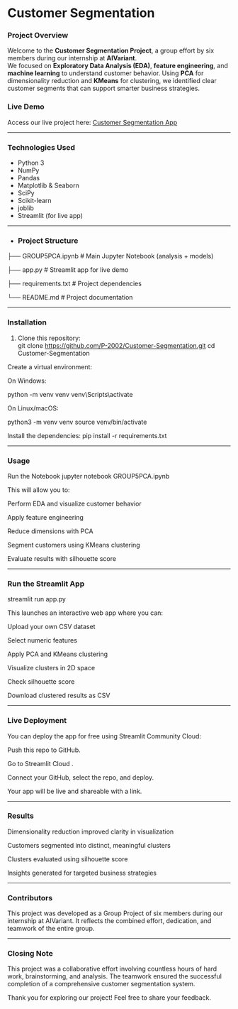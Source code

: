 #  Customer Segmentation   

### Project Overview  
Welcome to the **Customer Segmentation Project**, a group effort by six members during our internship at **AIVariant**.  
We focused on **Exploratory Data Analysis (EDA)**, **feature engineering**, and **machine learning** to understand customer behavior. Using **PCA** for dimensionality reduction and **KMeans** for clustering, we identified clear customer segments that can support smarter business strategies. 

### Live Demo
Access our live project here: [Customer Segmentation App](https://p-2002-customer-segmentation-app-fgycxp.streamlit.app/)


---

###  Technologies Used  
- Python 3  
- NumPy  
- Pandas  
- Matplotlib & Seaborn  
- SciPy  
- Scikit-learn
- joblib  
- Streamlit (for live app)

---

- ###  Project Structure  
├── GROUP5PCA.ipynb # Main Jupyter Notebook (analysis + models)

├── app.py # Streamlit app for live demo

├── requirements.txt # Project dependencies

└── README.md # Project documentation

---

###  Installation  
1. Clone this repository:  
 git clone https://github.com/P-2002/Customer-Segmentation.git
cd Customer-Segmentation
   
Create a virtual environment:

On Windows:

python -m venv venv
venv\Scripts\activate

On Linux/macOS:

python3 -m venv venv
source venv/bin/activate


Install the dependencies:
pip install -r requirements.txt

---

### Usage
Run the Notebook
jupyter notebook GROUP5PCA.ipynb

This will allow you to:

Perform EDA and visualize customer behavior

Apply feature engineering

Reduce dimensions with PCA

Segment customers using KMeans clustering

Evaluate results with silhouette score

---

### Run the Streamlit App
streamlit run app.py

This launches an interactive web app where you can:

Upload your own CSV dataset

Select numeric features

Apply PCA and KMeans clustering

Visualize clusters in 2D space

Check silhouette score

Download clustered results as CSV

---

### Live Deployment
You can deploy the app for free using Streamlit Community Cloud:

Push this repo to GitHub.

Go to Streamlit Cloud
.

Connect your GitHub, select the repo, and deploy.

Your app will be live and shareable with a link.

---

### Results

Dimensionality reduction improved clarity in visualization

Customers segmented into distinct, meaningful clusters

Clusters evaluated using silhouette score

Insights generated for targeted business strategies

---

### Contributors
This project was developed as a Group Project of six members during our internship at AIVariant. It reflects the combined effort, dedication, and teamwork of the entire group.

---

### Closing Note

This project was a collaborative effort involving countless hours of hard work, brainstorming, and analysis.
The teamwork ensured the successful completion of a comprehensive customer segmentation system.

 Thank you for exploring our project!
Feel free to share your feedback.

